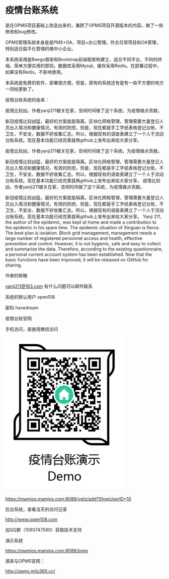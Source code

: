 # 疫情台账系统
是在OPMS项目基础上改造出来的，兼顾了OPMS项目开源版本的内容，做了一些修改和bug修改。

OPMS管理系统本身是是PMS+OA，项目+办公管理。符合日常项目和OA管理，特别适合扁平化管理的微中小企业。

本系统采用是Beego框架和Bootstrap前端框架构建立，适合不同平台，不同的终端，简单方便实用的原则。数据库采用Mysql，缓存采用Redis。在部署过程中，如果没有Redis，不影响使用。

本系统是免费的软件，部署很方便。但是，原有的系统还有是有一些不方便的地方一同给更新了。

疫情台账系统的由来：

疫情比较凶，作者yanji211被关在家，空闲时间做了这个系统，为疫情做点贡献。

新冠疫情比较凶猛，最好的方案就是隔离。区块化网格管理，管理需要大量登记人员出入情况和健康情况，有效的防控。但是，现在都是手工字纸表格登记台账，不卫生，不安全，数据不好收集汇总。所以，根据现有的调查表建立了一个人于流动台账系统。现在基本功能已经完善就再github上发布出来给大家分享。

疫情比较凶，作者yanji211被关在家，空闲时间做了这个系统，为疫情做点贡献。

新冠疫情比较凶猛，最好的方案就是隔离。区块化网格管理，管理需要大量登记人员出入情况和健康情况，有效的防控。但是，现在都是手工字纸表格登记台账，不卫生，不安全，数据不好收集汇总。所以，根据现有的调查表建立了一个人于流动台账系统。现在基本功能已经完善就再github上发布出来给大家分享。
疫情比较凶，作者yanji211被关在家，空闲时间做了这个系统，为疫情做点贡献。

新冠疫情比较凶猛，最好的方案就是隔离。区块化网格管理，管理需要大量登记人员出入情况和健康情况，有效的防控。但是，现在都是手工字纸表格登记台账，不卫生，不安全，数据不好收集汇总。所以，根据现有的调查表建立了一个人于流动台账系统。现在基本功能已经完善就再github上发布出来给大家分享。
Yanji 211, the author of the epidemic, was kept at home and made a contribution to the epidemic in his spare time.
The epidemic situation of Xinguan is fierce. The best plan is isolation. Block grid management, management needs a large number of registered personnel access and health, effective prevention and control. However, it is not hygienic, safe and easy to collect and summarize the data. Therefore, according to the existing questionnaire, a personal current account system has been established. Now that the basic functions have been improved, it will be released on GitHub for sharing.

作者的邮箱

yanji211@163.com 有什么问题可以邮件联系

系统的默认用户 open108

密码 havedream

疫情台账官网

手机访问，直接用微信访问

![image](https://github.com/open108/COVID-19TaiZhang/blob/master/static/img/demo.png)

https://mamios.mamios.com:8088/yqtz/add?ShopUserID=10

后台系统，查看当天的访问记录

http://www.open108.com

加QQ群（1093747590）获取技术支持

演示系统

https://mamios.mamios.com:8088/login

源来与OPMS官网：

http://opms.milu365.cn/


